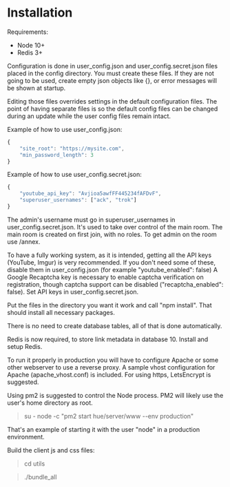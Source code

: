 # Installation

Requirements:
- Node 10+
- Redis 3+

Configuration is done in user_config.json and user_config.secret.json files placed in the config directory. You must create these files. If they are not going to be used, create empty json objects like {}, or error messages will be shown at startup.

Editing those files overrides settings in the default configuration files. The point of having separate files is so the default config files can be changed during an update while the user config files remain intact.

Example of how to use user_config.json:

```javascript
{
    "site_root": "https://mysite.com",
    "min_password_length": 3
}
```

Example of how to use user_config.secret.json:

```javascript
{
    "youtube_api_key": "Avjioa5awfFF445234fAFDvF",
    "superuser_usernames": ["ack", "trok"]
}
```

The admin's username must go in superuser_usernames in user_config.secret.json. It's used to take over control of the main room. The main room is created on first join, with no roles. To get admin on the room use /annex.

To have a fully working system, as it is intended, getting all the API keys (YouTube, Imgur) is very recommended. If you don't need some of these, disable them in user_config.json (for example "youtube_enabled": false) A Google Recaptcha key is necessary to enable captcha verification on registration, though captcha support can be disabled ("recaptcha_enabled": false). Set API keys in user_config.secret.json.

Put the files in the directory you want it work and call "npm install". That should install all necessary packages. 

There is no need to create database tables, all of that is done automatically.

Redis is now required, to store link metadata in database 10. Install and setup Redis.

To run it properly in production you will have to configure Apache or some other webserver to use a reverse proxy. A sample vhost configuration for Apache (apache_vhost.conf) is included. For using https, LetsEncrypt is suggested.

Using pm2 is suggested to control the Node process. PM2 will likely use the user's home directory as root.

>su - node -c "pm2 start hue/server/www --env production"

That's an example of starting it with the user "node" in a production environment.

Build the client js and css files:

>cd utils

>./bundle_all